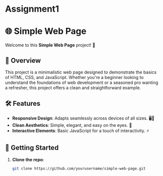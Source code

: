 # Assignment1
# 🌐 Simple Web Page

Welcome to this **Simple Web Page** project! 🎉

## 📖 Overview

This project is a minimalistic web page designed to demonstrate the basics of HTML, CSS, and JavaScript. Whether you're a beginner looking to understand the foundations of web development or a seasoned pro wanting a refresher, this project offers a clean and straightforward example.

## 🛠️ Features

- **Responsive Design**: Adapts seamlessly across devices of all sizes. 🖥️📱
- **Clean Aesthetics**: Simple, elegant, and easy on the eyes. 🎨
- **Interactive Elements**: Basic JavaScript for a touch of interactivity. ⚡

## 🚀 Getting Started

1. **Clone the repo**:
   ```bash
   git clone https://github.com/yourusername/simple-web-page.git

